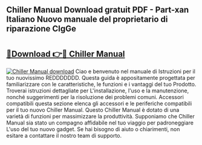 ## Chiller Manual Download gratuit PDF - Part-xan Italiano Nuovo manuale del proprietario di riparazione CIgGe

# <h2><a href="http://df97ye.blite.top/?on=Chiller+Manual">🔗Download 👉🔴 Chiller Manual</a></h2>

[![Chiller Manual download](https://i.imgur.com/lujVjoI.png)](http://df97ye.blite.top/?on=Chiller+Manual)
Ciao e benvenuto nel manuale di Istruzioni per il tuo nuovissimo REDDDDDDD. Questa guida è appositamente progettata per familiarizzare con le caratteristiche, le funzioni e i vantaggi del tuo Prodotto. Troverai istruzioni dettagliate per L'installazione, l'uso e la manutenzione, nonché suggerimenti per la risoluzione dei problemi comuni. Accessori compatibili questa sezione elenca gli accessori e le periferiche compatibili per il tuo nuovo Chiller Manual. Questo Chiller Manual è dotato di una varietà di funzioni per massimizzare la produttività. Supponiamo che Chiller Manual sia stato un compagno affidabile nel tuo viaggio per padroneggiare L'uso del tuo nuovo gadget. Se hai bisogno di aiuto o chiarimenti, non esitare a contattare il nostro team di supporto.
